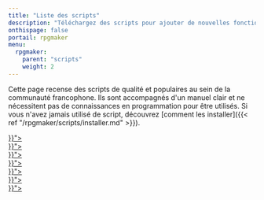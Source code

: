 ```yaml
---
title: "Liste des scripts"
description: "Téléchargez des scripts pour ajouter de nouvelles fonctionnalités à vos jeux RPG Maker sans savoir programmer. Donnez un souffle nouveau à vos jeux grâce aux scripts RME, Fullscreen++, ORMS et bien d'autres !"
onthispage: false
portail: rpgmaker
menu:
  rpgmaker:
    parent: "scripts"
    weight: 2
---
```


Cette page recense des scripts de qualité et populaires au sein de la communauté francophone. Ils sont accompagnés d'un manuel clair et ne nécessitent pas de connaissances en programmation pour être utilisés. Si vous n'avez jamais utilisé de script, découvrez [comment les installer]({{< ref "/rpgmaker/scripts/installer.md" >}}).

<div id="scripts-flex-container">
    <section>
      <a href="{{< ref "/content/rme.md" >}}"><img src="/rpgmaker/scripts/rme.png" alt=""></a>
    </section>
    <section>
      <a href="{{< ref "fullscreen++.md" >}}"><img src="/rpgmaker/scripts/fullscreen.png" alt=""></a>
    </section>
    <section>
      <a href="{{< ref "orms.md" >}}"><img src="/rpgmaker/scripts/orms.png" alt=""></a>
    </section>
    <section>
      <a href="{{< ref "zeuslightsandshadows.md" >}}"><img src="/rpgmaker/scripts/zeuslightsandshadows.png" alt=""></a>
    </section>
    <section>
      <a href="{{< ref "mapeffects.md" >}}"><img src="/rpgmaker/scripts/mapeffects.png" alt=""></a>
    </section>
    <section>
      <a href="{{< ref "amsultimate.md" >}}"><img src="/rpgmaker/scripts/amsultimate.png" alt=""></a>
    </section>
    <section>
      <a href="{{< ref "scrollpictures.md" >}}"><img src="/rpgmaker/scripts/scrollpictures.png" alt=""></a>
    </section>
</div>

